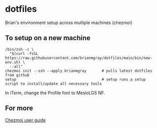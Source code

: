 # dotfiles
Brian's environment setup across multiple machines (chezmoi)

## To setup on a new machine

```
/bin/zsh -c \
  "$(curl -fsSL https://raw.githubusercontent.com/brianmgray/dotfiles/main/bin/new-env.sh) \
  --all"
chezmoi init --ssh --apply brianmgray       # pulls latest dotfiles from github 
setup                                       # setup runs a setup script to install/update all necessary tools 
```

In iTerm, change the Profile font to MesloLGS NF.

## For more

[Chezmoi user guide](https://www.chezmoi.io/user-guide/setup)

